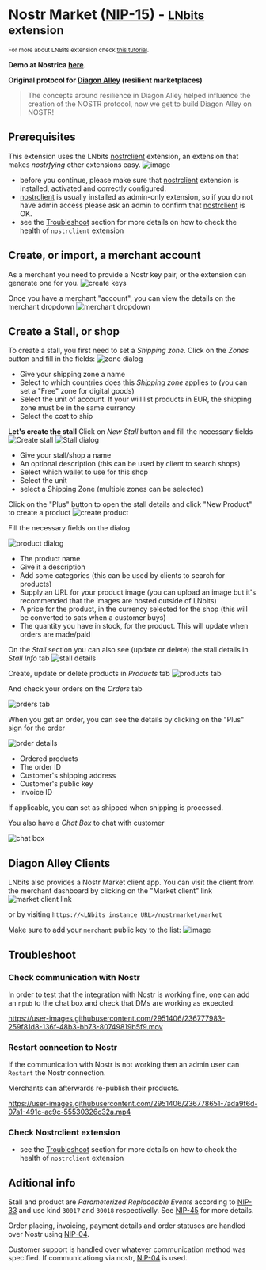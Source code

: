 # Nostr Market ([NIP-15](https://github.com/nostr-protocol/nips/blob/master/15.md)) - <small>[LNbits](https://github.com/lnbits/lnbits) extension</small>
<small>For more about LNBits extension check [this tutorial](https://github.com/lnbits/lnbits/wiki/LNbits-Extensions).</small>


**Demo at Nostrica <a href="https://www.youtube.com/live/2NueacYJovA?feature=share&t=6846">here</a>**.

**Original protocol for [Diagon Alley](https://github.com/lnbits/Diagon-Alley) (resilient marketplaces)**

> The concepts around resilience in Diagon Alley helped influence the creation of the NOSTR protocol, now we get to build Diagon Alley on NOSTR!


## Prerequisites
This extension uses the LNbits [nostrclient](https://github.com/lnbits/nostrclient) extension, an extension that makes _nostrfying_ other extensions easy.
![image](https://user-images.githubusercontent.com/2951406/236773044-81d3f30b-1ce7-4c5d-bdaf-b4a80ddddc58.png)
- before you continue, please make sure that [nostrclient](https://github.com/lnbits/nostrclient) extension is installed, activated and correctly configured.
- [nostrclient](https://github.com/lnbits/nostrclient) is usually installed as admin-only extension, so if you do not have admin access please ask an admin to confirm that [nostrclient](https://github.com/lnbits/nostrclient) is OK.
- see the [Troubleshoot](https://github.com/lnbits/nostrclient#troubleshoot) section for more details on how to check the health of `nostrclient` extension


## Create, or import, a merchant account

As a merchant you need to provide a Nostr key pair, or the extension can generate one for you.
![create keys](https://i.imgur.com/KhQYKOe.png)

Once you have a merchant "account", you can view the details on the merchant dropdown
![merchant dropdown](https://i.imgur.com/M5abrK9.png)

## Create a Stall, or shop

To create a stall, you first need to set a _Shipping zone_. Click on the _Zones_ button and fill in the fields:
![zone dialog](https://i.imgur.com/SMAviHm.png)

- Give your shipping zone a name
- Select to which countries does this _Shipping zone_ applies to (you can set a "Free" zone for digital goods)
- Select the unit of account. If your will list products in EUR, the shipping zone must be in the same currency
- Select the cost to ship

**Let's create the stall**
Click on _New Stall_ button and fill the necessary fields
![Create stall](https://i.imgur.com/gb9b4We.png)
![Stall dialog](https://i.imgur.com/lX3Cd9K.png)

- Give your stall/shop a name
- An optional description (this can be used by client to search shops)
- Select which wallet to use for this shop
- Select the unit
- select a Shipping Zone (multiple zones can be selected)

Click on the "Plus" button to open the stall details and click "New Product" to create a product
![create product](https://i.imgur.com/zNG8wZx.png)

Fill the necessary fields on the dialog

![product dialog](https://i.imgur.com/lAmkuvy.png)

- The product name
- Give it a description
- Add some categories (this can be used by clients to search for products)
- Supply an URL for your product image (you can upload an image but it's recommended that the images are hosted outside of LNbits)
- A price for the product, in the currency selected for the shop (this will be converted to sats when a customer buys)
- The quantity you have in stock, for the product. This will update when orders are made/paid

On the _Stall_ section you can also see (update or delete) the stall details in _Stall Info_ tab
![stall details](https://i.imgur.com/97eJ7R0.png)

Create, update or delete products in _Products_ tab
![products tab](https://i.imgur.com/ilbxeOG.png)

And check your orders on the _Orders_ tab

![orders tab](https://i.imgur.com/RiqMKUM.png)

When you get an order, you can see the details by clicking on the "Plus" sign for the order

![order details](https://i.imgur.com/PtYbaPm.png)

- Ordered products
- The order ID
- Customer's shipping address
- Customer's public key
- Invoice ID

If applicable, you can set as shipped when shipping is processed.

You also have a _Chat Box_ to chat with customer

![chat box](https://i.imgur.com/fhPP9IB.png)

## Diagon Alley Clients

LNbits also provides a Nostr Market client app. You can visit the client from the merchant dashboard by clicking on the "Market client" link
![market client link](https://i.imgur.com/3tsots2.png)

or by visiting `https://<LNbits instance URL>/nostrmarket/market`

Make sure to add your `merchant` public key to the list:
![image](https://user-images.githubusercontent.com/2951406/236787686-0e300c0a-eb5d-4490-aa70-568738ac78f4.png)


## Troubleshoot
### Check communication with Nostr
In order to test that the integration with Nostr is working fine, one can add an `npub` to the chat box and check that DMs are working as expected:

https://user-images.githubusercontent.com/2951406/236777983-259f81d8-136f-48b3-bb73-80749819b5f9.mov

### Restart connection to Nostr
If the communication with Nostr is not working then an admin user can `Restart` the Nostr connection.

Merchants can afterwards re-publish their products.

https://user-images.githubusercontent.com/2951406/236778651-7ada9f6d-07a1-491c-ac9c-55530326c32a.mp4

### Check Nostrclient extension
- see the [Troubleshoot](https://github.com/lnbits/nostrclient#troubleshoot) section for more details on how to check the health of `nostrclient` extension


## Aditional info

Stall and product are _Parameterized Replaceable Events_ according to [NIP-33](https://github.com/nostr-protocol/nips/blob/master/33.md) and use kind `30017` and `30018` respectivelly. See [NIP-45](https://github.com/nostr-protocol/nips/blob/master/45.md) for more details.

Order placing, invoicing, payment details and order statuses are handled over Nostr using [NIP-04](https://github.com/nostr-protocol/nips/blob/master/04.md).

Customer support is handled over whatever communication method was specified. If communicationg via nostr, [NIP-04](https://github.com/nostr-protocol/nips/blob/master/04.md) is used.
